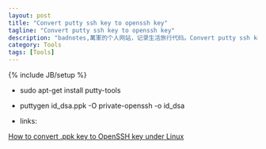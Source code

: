 ```yaml
---
layout: post
title: "Convert putty ssh key to openssh key"
tagline: "Convert putty ssh key to openssh key"
description: "badnotes,萬軍的个人网站，记录生活旅行代码。Convert putty ssh key to openssh key"
category: Tools
tags: [Tools]
---
```

{% include JB/setup %}



* sudo apt-get install putty-tools


* puttygen id_dsa.ppk -O private-openssh -o id_dsa


* links:

[How to convert .ppk key to OpenSSH key under Linux](http://superuser.com/questions/232362/how-to-convert-ppk-key-to-openssh-key-under-linux)